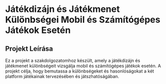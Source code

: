 # Játékdizájn és Játékmenet Különbségei Mobil és Számítógépes Játékok Esetén

## Projekt Leírása

Ez a projekt a szakdolgozatomhoz készült, amely a játékdizájn és játékmenet különbségeit vizsgálja mobil és számítógépes játékok esetén. A projekt célja, hogy bemutassa a különbségeket és hasonlóságokat a két platform játékainak tervezésében és játszhatóságában.
